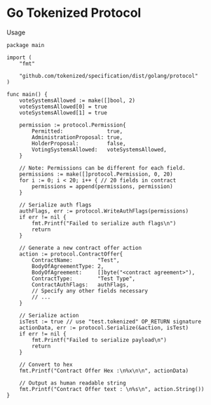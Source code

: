 # Go Tokenized Protocol

Usage

    package main

    import (
        "fmt"

        "github.com/tokenized/specification/dist/golang/protocol"
    )

    func main() {
        voteSystemsAllowed := make([]bool, 2)
        voteSystemsAllowed[0] = true
        voteSystemsAllowed[1] = true

        permission := protocol.Permission{
            Permitted:              true,
            AdministrationProposal: true,
            HolderProposal:         false,
            VotingSystemsAllowed:   voteSystemsAllowed,
        }

        // Note: Permissions can be different for each field.
        permissions := make([]protocol.Permission, 0, 20)
        for i := 0; i < 20; i++ { // 20 fields in contract
            permissions = append(permissions, permission)
        }

        // Serialize auth flags
        authFlags, err := protocol.WriteAuthFlags(permissions)
        if err != nil {
            fmt.Printf("Failed to serialize auth flags\n")
            return
        }

        // Generate a new contract offer action
        action := protocol.ContractOffer{
            ContractName:        "Test",
            BodyOfAgreementType: 2,
            BodyOfAgreement:     []byte("<contract agreement>"),
            ContractType:        "Test Type",
            ContractAuthFlags:   authFlags,
            // Specify any other fields necessary
            // ...
        }

        // Serialize action
        isTest := true // use "test.tokenized" OP_RETURN signature
        actionData, err := protocol.Serialize(&action, isTest)
        if err != nil {
            fmt.Printf("Failed to serialize payload\n")
            return
        }

        // Convert to hex
        fmt.Printf("Contract Offer Hex :\n%x\n\n", actionData)

        // Output as human readable string
        fmt.Printf("Contract Offer text : \n%s\n", action.String())
    }
